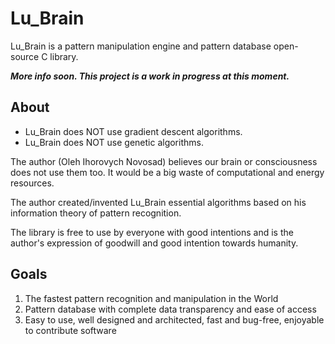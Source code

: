 # Lu_Brain

Lu_Brain is a pattern manipulation engine and pattern database open-source C library.

___More info soon. This project is a work in progress at this moment.___

## About

- Lu_Brain does NOT use gradient descent algorithms.
- Lu_Brain does NOT use genetic algorithms.

The author (Oleh Ihorovych Novosad) believes our brain or consciousness does not use them too. It would be a big waste of computational and energy resources.
 
The author created/invented Lu_Brain essential algorithms based on his information theory of pattern recognition.

The library is free to use by everyone with good intentions and is the author's expression of goodwill and good intention towards humanity.

## Goals

1. The fastest pattern recognition and manipulation in the World
2. Pattern database with complete data transparency and ease of access
3. Easy to use, well designed and architected, fast and bug-free, enjoyable to contribute software

